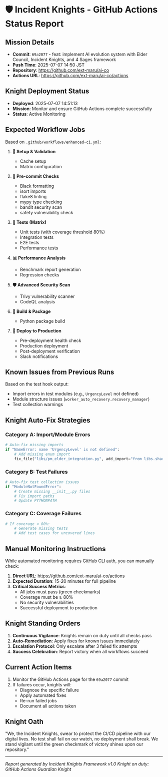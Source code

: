 # 🛡️ Incident Knights - GitHub Actions Status Report

## Mission Details
- **Commit**: `69a2077` - feat: implement AI evolution system with Elder Council, Incident Knights, and 4 Sages framework
- **Push Time**: 2025-07-07 14:50 JST
- **Repository**: https://github.com/ext-maru/ai-co
- **Actions URL**: https://github.com/ext-maru/ai-co/actions

## Knight Deployment Status
- **Deployed**: 2025-07-07 14:51:13
- **Mission**: Monitor and ensure GitHub Actions complete successfully
- **Status**: Active Monitoring

## Expected Workflow Jobs
Based on `.github/workflows/enhanced-ci.yml`:

1. **🔧 Setup & Validation**
   - Cache setup
   - Matrix configuration

2. **🎨 Pre-commit Checks**
   - Black formatting
   - isort imports
   - flake8 linting
   - mypy type checking
   - bandit security scan
   - safety vulnerability check

3. **🧪 Tests (Matrix)**
   - Unit tests (with coverage threshold 80%)
   - Integration tests
   - E2E tests
   - Performance tests

4. **📊 Performance Analysis**
   - Benchmark report generation
   - Regression checks

5. **🛡️ Advanced Security Scan**
   - Trivy vulnerability scanner
   - CodeQL analysis

6. **🔨 Build & Package**
   - Python package build

7. **🚀 Deploy to Production**
   - Pre-deployment health check
   - Production deployment
   - Post-deployment verification
   - Slack notifications

## Known Issues from Previous Runs
Based on the test hook output:
- Import errors in test modules (e.g., `UrgencyLevel` not defined)
- Module structure issues (`worker_auto_recovery.recovery_manager`)
- Test collection warnings

## Knight Auto-Fix Strategies

### Category A: Import/Module Errors
```python
# Auto-fix missing imports
if "NameError: name 'UrgencyLevel' is not defined":
    # Add missing enum import
    fix_file("libs/pm_elder_integration.py", add_import="from libs.shared_enums import UrgencyLevel")
```

### Category B: Test Failures
```python
# Auto-fix test collection issues
if "ModuleNotFoundError":
    # Create missing __init__.py files
    # Fix import paths
    # Update PYTHONPATH
```

### Category C: Coverage Failures
```python
# If coverage < 80%:
    # Generate missing tests
    # Add test cases for uncovered lines
```

## Manual Monitoring Instructions

While automated monitoring requires GitHub CLI auth, you can manually check:

1. **Direct URL**: https://github.com/ext-maru/ai-co/actions
2. **Expected Duration**: 15-20 minutes for full pipeline
3. **Critical Success Metrics**:
   - All jobs must pass (green checkmarks)
   - Coverage must be ≥ 80%
   - No security vulnerabilities
   - Successful deployment to production

## Knight Standing Orders

1. **Continuous Vigilance**: Knights remain on duty until all checks pass
2. **Auto-Remediation**: Apply fixes for known issues immediately
3. **Escalation Protocol**: Only escalate after 3 failed fix attempts
4. **Success Celebration**: Report victory when all workflows succeed

## Current Action Items

1. Monitor the GitHub Actions page for the `69a2077` commit
2. If failures occur, knights will:
   - Diagnose the specific failure
   - Apply automated fixes
   - Re-run failed jobs
   - Document all actions taken

## Knight Oath
"We, the Incident Knights, swear to protect the CI/CD pipeline with our digital lives. No test shall fail on our watch, no deployment shall break. We stand vigilant until the green checkmark of victory shines upon our repository."

---
*Report generated by Incident Knights Framework v1.0*
*Knight on duty: GitHub Actions Guardian Knight*